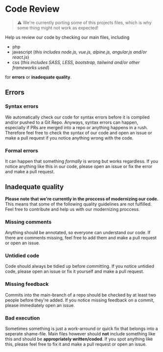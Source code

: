 # Code Review

> ⚠️ We're currently porting some of this projects files, which is why some thing might not work as expected!

Help us review our code by checking our main files, including

- php
- javascript (*this includes node.js, vue.js, alpine.js, angular.js and/or react.js*) 
- css (*this includes SASS, LESS, bootstrap, tailwind and/or other frameworks used*)

for **errors** or **inadequate quality**.

## Errors

### Syntax errors

We automatically check our code for syntax errors before it is compiled and/or pushed to a Git Repo. 
Anyways, syntax errors can happen, especially if PRs are merged into a repo or anything happens in a rush. 
Therefore feel free to check the syntax of our code and open an issue or make a pull request if you notice anything wrong with the code.

### Formal errors

It can happen that something *formally* is wrong but works regardless. 
If you notice anything like this in our code, please open an issue or fix the error and make a pull request. 

## Inadequate quality

**Please note that we're currently in the proccess of modernizing our code.** This means that some of the following quality guidelines are not fulfilled.
Feel free to contribute and help us with our modernizing proccess. 

### Missing comments

Anything should be annotated, so everyone can understand our code. 
If there are comments missing, feel free to add them and make a pull request or open an issue.

### Untidied code

Code should always be tidied up before committing. 
If you notice untidied code, please open an issue or fix it yourself and make a pull request.

### Missing feedback

Commits into the main-branch of a repo should be checked by at least two people before they're added. 
If you notice missing feedback on a commit, please immediately open an issue. 

### Bad execution

Sometimes something is just a work-arround or quick fix that belongs into a seperate shame-file.
Main files however should **not** include something like this and should be **appropriately written/coded**.
If you spot anything like this, please feel free to fix it and make a pull request or open an issue.
